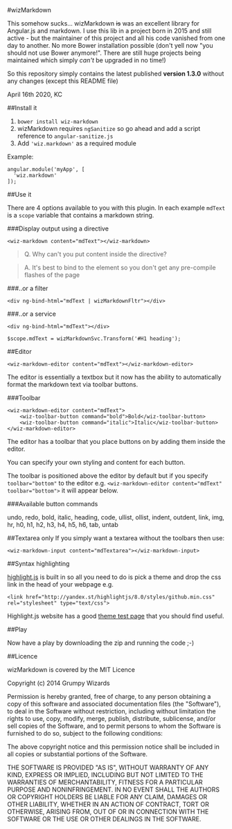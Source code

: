 #wizMarkdown 

This somehow sucks... wizMarkdown ~~is~~ was an excellent library for Angular.js and markdown. I use this lib in a project born
in 2015 and still active - but the maintainer of this project and all his
code vanished from one day to another. No more Bower installation possible (don't
yell now "you should not use Bower anymore!". There are still huge projects
being maintained which simply _can't_ be upgraded in no time!)

So this repository simply contains the latest published **version 1.3.0** without
any changes (except this README file)

April 16th 2020, KC 

##Install it

1. `bower install wiz-markdown`
2. wizMarkdown requires `ngSanitize` so go ahead and add a script reference to `angular-sanitize.js`
3. Add `'wiz.markdown'` as a required module

Example:

    angular.module('myApp', [
      'wiz.markdown'
    ]);

##Use it

There are 4 options available to you with this plugin. In each example `mdText` is a `scope` variable that contains a markdown string.

###Display output using a directive

    <wiz-markdown content="mdText"></wiz-markdown>
    
> Q. Why can't you put content inside the directive?

> A. It's best to bind to the element so you don't get any pre-compile flashes of the page
    
###..or a filter

    <div ng-bind-html="mdText | wizMarkdownFltr"></div>
    
###..or a service

    <div ng-bind-html="mdText"></div>
    
    $scope.mdText = wizMarkdownSvc.Transform('#H1 heading');

##Editor

    <wiz-markdown-editor content="mdText"></wiz-markdown-editor>
    
The editor is essentially a textbox but it now has the ability to automatically format the markdown text via toolbar buttons.

###Toolbar

    <wiz-markdown-editor content="mdText">
        <wiz-toolbar-button command="bold">Bold</wiz-toolbar-button>
        <wiz-toolbar-button command="italic">Italic</wiz-toolbar-button>
    </wiz-markdown-editor>

The editor has a toolbar that you place buttons on by adding them inside the editor.

You can specify your own styling and content for each button.

The toolbar is positioned above the editor by default but if you specify `toolbar="bottom"` to the editor e.g. `<wiz-markdown-editor content="mdText" toolbar="bottom">` it will appear below.

###Available button commands

undo,
redo,
bold,
italic,
heading,
code,
ullist,
ollist,
indent,
outdent,
link,
img,
hr,
h0,
h1,
h2,
h3,
h4,
h5,
h6,
tab,
untab

##Textarea only
If you simply want a textarea without the toolbars then use:

    <wiz-markdown-input content="mdTextarea"></wiz-markdown-input>

##Syntax highlighting

[highlight.js](http://highlightjs.org/) is built in so all you need to do is pick a theme and drop the css link in the head of your webpage e.g.

    <link href="http://yandex.st/highlightjs/8.0/styles/github.min.css" rel="stylesheet" type="text/css">

Highlight.js website has a good [theme test page](http://highlightjs.org/static/test.html) that you should find useful.

##Play

Now have a play by downloading the zip and running the code ;-)

##Licence

wizMarkdown is covered by the MIT Licence

Copyright (c) 2014 Grumpy Wizards

Permission is hereby granted, free of charge, to any person obtaining a copy of this software and associated documentation files (the "Software"), to deal in the Software without restriction, including without limitation the rights to use, copy, modify, merge, publish, distribute, sublicense, and/or sell copies of the Software, and to permit persons to whom the Software is furnished to do so, subject to the following conditions:

The above copyright notice and this permission notice shall be included in all copies or substantial portions of the Software.

THE SOFTWARE IS PROVIDED "AS IS", WITHOUT WARRANTY OF ANY KIND, EXPRESS OR IMPLIED, INCLUDING BUT NOT LIMITED TO THE WARRANTIES OF MERCHANTABILITY, FITNESS FOR A PARTICULAR PURPOSE AND NONINFRINGEMENT. IN NO EVENT SHALL THE AUTHORS OR COPYRIGHT HOLDERS BE LIABLE FOR ANY CLAIM, DAMAGES OR OTHER LIABILITY, WHETHER IN AN ACTION OF CONTRACT, TORT OR OTHERWISE, ARISING FROM, OUT OF OR IN CONNECTION WITH THE SOFTWARE OR THE USE OR OTHER DEALINGS IN THE SOFTWARE.
